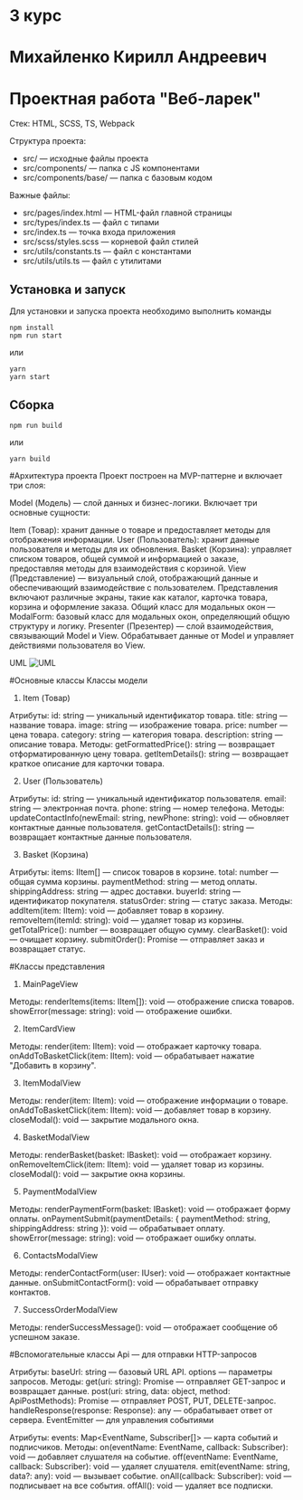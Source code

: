 # 3 курс

# Михайленко Кирилл Андреевич

# Проектная работа "Веб-ларек"

Стек: HTML, SCSS, TS, Webpack

Структура проекта:

- src/ — исходные файлы проекта
- src/components/ — папка с JS компонентами
- src/components/base/ — папка с базовым кодом

Важные файлы:

- src/pages/index.html — HTML-файл главной страницы
- src/types/index.ts — файл с типами
- src/index.ts — точка входа приложения
- src/scss/styles.scss — корневой файл стилей
- src/utils/constants.ts — файл с константами
- src/utils/utils.ts — файл с утилитами

## Установка и запуск

Для установки и запуска проекта необходимо выполнить команды

```
npm install
npm run start
```

или

```
yarn
yarn start
```

## Сборка

```
npm run build
```

или

```
yarn build
```

#Архитектура проекта
Проект построен на MVP-паттерне и включает три слоя:

Model (Модель) — слой данных и бизнес-логики. Включает три основные сущности:

Item (Товар): хранит данные о товаре и предоставляет методы для отображения информации.
User (Пользователь): хранит данные пользователя и методы для их обновления.
Basket (Корзина): управляет списком товаров, общей суммой и информацией о заказе, предоставляя методы для взаимодействия с корзиной.
View (Представление) — визуальный слой, отображающий данные и обеспечивающий взаимодействие с пользователем. Представления включают различные экраны, такие как каталог, карточка товара, корзина и оформление заказа.
Общий класс для модальных окон — ModalForm: базовый класс для модальных окон, определяющий общую структуру и логику.
Presenter (Презентер) — слой взаимодействия, связывающий Model и View. Обрабатывает данные от Model и управляет действиями пользователя во View.

UML
![UML](https://github.com/user-attachments/assets/e084114a-5d8a-4f84-8e6a-48bb90aad0bf)

#Основные классы
Классы модели

1. Item (Товар)

Атрибуты:
id: string — уникальный идентификатор товара.
title: string — название товара.
image: string — изображение товара.
price: number — цена товара.
category: string — категория товара.
description: string — описание товара.
Методы:
getFormattedPrice(): string — возвращает отформатированную цену товара.
getItemDetails(): string — возвращает краткое описание для карточки товара.

2. User (Пользователь)

Атрибуты:
id: string — уникальный идентификатор пользователя.
email: string — электронная почта.
phone: string — номер телефона.
Методы:
updateContactInfo(newEmail: string, newPhone: string): void — обновляет контактные данные пользователя.
getContactDetails(): string — возвращает контактные данные пользователя.

3. Basket (Корзина)

Атрибуты:
items: IItem[] — список товаров в корзине.
total: number — общая сумма корзины.
paymentMethod: string — метод оплаты.
shippingAddress: string — адрес доставки.
buyerId: string — идентификатор покупателя.
statusOrder: string — статус заказа.
Методы:
addItem(item: IItem): void — добавляет товар в корзину.
removeItem(itemId: string): void — удаляет товар из корзины.
getTotalPrice(): number — возвращает общую сумму.
clearBasket(): void — очищает корзину.
submitOrder(): Promise<string> — отправляет заказ и возвращает статус.

#Классы представления

1. MainPageView

Методы:
renderItems(items: IItem[]): void — отображение списка товаров.
showError(message: string): void — отображение ошибки.

2. ItemCardView

Методы:
render(item: IItem): void — отображает карточку товара.
onAddToBasketClick(item: IItem): void — обрабатывает нажатие "Добавить в корзину".

3. ItemModalView

Методы:
render(item: IItem): void — отображение информации о товаре.
onAddToBasketClick(item: IItem): void — добавляет товар в корзину.
closeModal(): void — закрытие модального окна.

4. BasketModalView

Методы:
renderBasket(basket: IBasket): void — отображает корзину.
onRemoveItemClick(item: IItem): void — удаляет товар из корзины.
closeModal(): void — закрытие окна корзины.

5. PaymentModalView

Методы:
renderPaymentForm(basket: IBasket): void — отображает форму оплаты.
onPaymentSubmit(paymentDetails: { paymentMethod: string, shippingAddress: string }): void — обрабатывает оплату.
showError(message: string): void — отображает ошибку оплаты.

6. ContactsModalView

Методы:
renderContactForm(user: IUser): void — отображает контактные данные.
onSubmitContactForm(): void — обрабатывает отправку контактов.

7. SuccessOrderModalView

Методы:
renderSuccessMessage(): void — отображает сообщение об успешном заказе.

#Вспомогательные классы
Api — для отправки HTTP-запросов

Атрибуты:
baseUrl: string — базовый URL API.
options — параметры запросов.
Методы:
get(uri: string): Promise<any> — отправляет GET-запрос и возвращает данные.
post(uri: string, data: object, method: ApiPostMethods): Promise<any> — отправляет POST, PUT, DELETE-запрос.
handleResponse(response: Response): any — обрабатывает ответ от сервера.
EventEmitter — для управления событиями

Атрибуты:
events: Map<EventName, Subscriber[]> — карта событий и подписчиков.
Методы:
on(eventName: EventName, callback: Subscriber): void — добавляет слушателя на событие.
off(eventName: EventName, callback: Subscriber): void — удаляет слушателя.
emit(eventName: string, data?: any): void — вызывает событие.
onAll(callback: Subscriber): void — подписывает на все события.
offAll(): void — удаляет все подписки.
